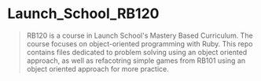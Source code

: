 # Launch_School_RB120

> RB120 is a course in Launch School's Mastery Based Curriculum. The course focuses on object-oriented programming with Ruby. This repo contains files
> dedicated to problem solving using an object oriented approach, as well as refacotring simple games from RB101 using an object oriented approach for more practice.
